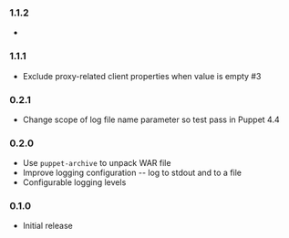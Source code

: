 ### 1.1.2
*

### 1.1.1
* Exclude proxy-related client properties when value is empty #3

### 0.2.1
* Change scope of log file name parameter so test pass in Puppet 4.4

### 0.2.0
* Use `puppet-archive` to unpack WAR file
* Improve logging configuration -- log to stdout and to a file
* Configurable logging levels

### 0.1.0
* Initial release
